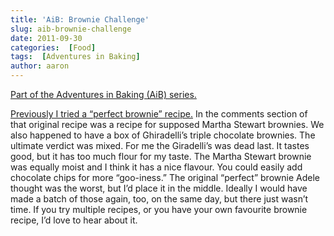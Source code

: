 ```yaml
---
title: 'AiB: Brownie Challenge'
slug: aib-brownie-challenge
date: 2011-09-30
categories:  [Food]
tags:  [Adventures in Baking]
author: aaron
---
```


[Part of the Adventures in Baking (AiB) series.](../adventures-in-baking-aib-overview "Adventures in Baking (AiB): Overview")

[Previously I tried a “perfect brownie” recipe.](../aib-the-perfect-brownie "AiB: The “Perfect” Brownie") In the comments section of that original recipe was a recipe for supposed Martha Stewart brownies. We also happened to have a box of Ghiradelli’s triple chocolate brownies. The ultimate verdict was mixed. For me the Giradelli’s was dead last. It tastes good, but it has too much flour for my taste. The Martha Stewart brownie was equally moist and I think it has a nice flavour. You could easily add chocolate chips for more “goo-iness.” The original “perfect” brownie Adele thought was the worst, but I’d place it in the middle. Ideally I would have made a batch of those again, too, on the same day, but there just wasn’t time. If you try multiple recipes, or you have your own favourite brownie recipe, I’d love to hear about it.
